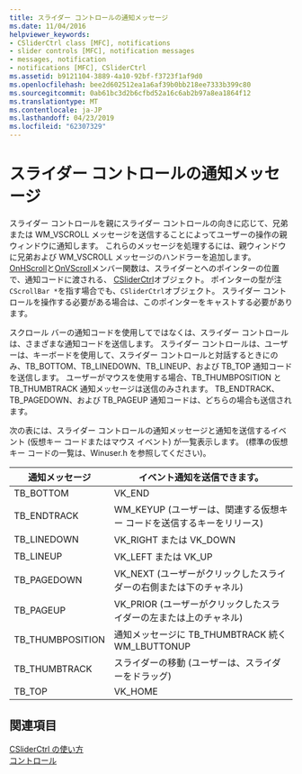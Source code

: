 ```yaml
---
title: スライダー コントロールの通知メッセージ
ms.date: 11/04/2016
helpviewer_keywords:
- CSliderCtrl class [MFC], notifications
- slider controls [MFC], notification messages
- messages, notification
- notifications [MFC], CSliderCtrl
ms.assetid: b9121104-3889-4a10-92bf-f3723f1af9d0
ms.openlocfilehash: bee2d602512ea1a6af39b0bb218ee7333b399c80
ms.sourcegitcommit: 0ab61bc3d2b6cfbd52a16c6ab2b97a8ea1864f12
ms.translationtype: MT
ms.contentlocale: ja-JP
ms.lasthandoff: 04/23/2019
ms.locfileid: "62307329"
---
```

# <a name="slider-notification-messages"></a>スライダー コントロールの通知メッセージ

スライダー コントロールを親にスライダー コントロールの向きに応じて、兄弟または WM_VSCROLL メッセージを送信することによってユーザーの操作の親ウィンドウに通知します。 これらのメッセージを処理するには、親ウィンドウに兄弟および WM_VSCROLL メッセージのハンドラーを追加します。 [OnHScroll](../mfc/reference/cwnd-class.md#onhscroll)と[OnVScroll](../mfc/reference/cwnd-class.md#onvscroll)メンバー関数は、スライダーとへのポインターの位置で、通知コードに渡される、 [CSliderCtrl](../mfc/reference/csliderctrl-class.md)オブジェクト。 ポインターの型が注`CScrollBar *`を指す場合でも、`CSliderCtrl`オブジェクト。 スライダー コントロールを操作する必要がある場合は、このポインターをキャストする必要があります。

スクロール バーの通知コードを使用してではなくは、スライダー コントロールは、さまざまな通知コードを送信します。 スライダー コントロールは、ユーザーは、キーボードを使用して、スライダー コントロールと対話するときにのみ、TB_BOTTOM、TB_LINEDOWN、TB_LINEUP、および TB_TOP 通知コードを送信します。 ユーザーがマウスを使用する場合、TB_THUMBPOSITION と TB_THUMBTRACK 通知メッセージは送信のみされます。 TB_ENDTRACK、TB_PAGEDOWN、および TB_PAGEUP 通知コードは、どちらの場合も送信されます。

次の表には、スライダー コントロールの通知メッセージと通知を送信するイベント (仮想キー コードまたはマウス イベント) が一覧表示します。 (標準の仮想キー コードの一覧は、Winuser.h を参照してください)。

|通知メッセージ|イベント通知を送信できます。|
|--------------------------|-------------------------------------------|
|TB_BOTTOM|VK_END|
|TB_ENDTRACK|WM_KEYUP (ユーザーは、関連する仮想キー コードを送信するキーをリリース)|
|TB_LINEDOWN|VK_RIGHT または VK_DOWN|
|TB_LINEUP|VK_LEFT または VK_UP|
|TB_PAGEDOWN|VK_NEXT (ユーザーがクリックしたスライダーの右側または下のチャネル)|
|TB_PAGEUP|VK_PRIOR (ユーザーがクリックしたスライダーの左または上のチャネル)|
|TB_THUMBPOSITION|通知メッセージに TB_THUMBTRACK 続く WM_LBUTTONUP|
|TB_THUMBTRACK|スライダーの移動 (ユーザーは、スライダーをドラッグ)|
|TB_TOP|VK_HOME|

## <a name="see-also"></a>関連項目

[CSliderCtrl の使い方](../mfc/using-csliderctrl.md)<br/>
[コントロール](../mfc/controls-mfc.md)

